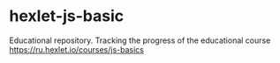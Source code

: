 # hexlet-js-basic
Educational repository. Tracking the progress of the educational course https://ru.hexlet.io/courses/js-basics

